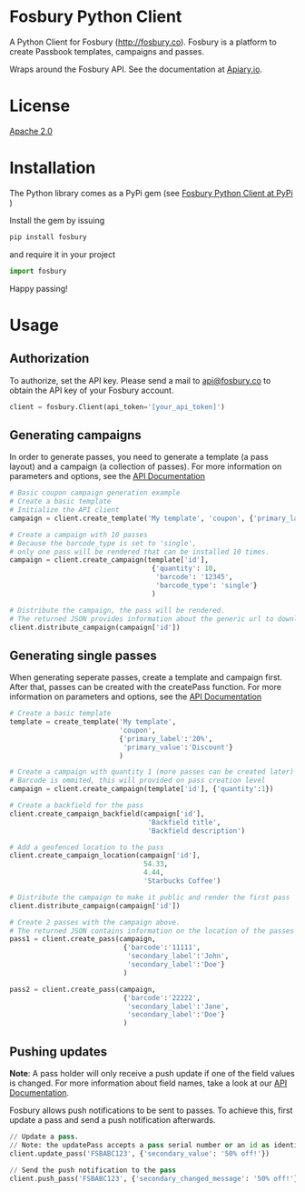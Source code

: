 Fosbury Python Client
==================

A Python Client for Fosbury (http://fosbury.co). Fosbury is a platform to create Passbook templates, campaigns and passes.

Wraps around the Fosbury API. See the documentation at [Apiary.io](http://docs.fosbury.apiary.io/).

# License

[Apache 2.0](http://www.apache.org/licenses/LICENSE-2.0.html)

# Installation

The Python library comes as a PyPi gem (see [Fosbury Python Client at PyPi](https://pypi.python.org/fosbury/fosbury/0.9.1) )

Install the gem by issuing

```python
pip install fosbury
```

and require it in your project

```python
import fosbury
```

Happy passing!

# Usage

## Authorization

To authorize, set the API key. Please send a mail to api@fosbury.co to obtain the API key of your Fosbury account. 

```python
client = fosbury.Client(api_token='[your_api_token]')
```

## Generating campaigns

In order to generate passes, you need to generate a template (a pass layout) and a campaign (a collection of passes). For more information on parameters and options, see the [API Documentation](http://docs.fosbury.apiary.io/)

```python
# Basic coupon campaign generation example
# Create a basic template
# Initialize the API client
campaign = client.create_template('My template', 'coupon', {'primary_label': '20%', 'primary_value': 'Discount'})

# Create a campaign with 10 passes
# Because the barcode_type is set to 'single', 
# only one pass will be rendered that can be installed 10 times.
campaign = client.create_campaign(template['id'],
                                   {'quantity': 10,
                                    'barcode': '12345',
                                    'barcode_type': 'single'}
                                   )

# Distribute the campaign, the pass will be rendered.
# The returned JSON provides information about the generic url to download passes.
client.distribute_campaign(campaign['id'])
```

## Generating single passes

When generating seperate passes, create a template and campaign first. After that, passes can be created with the createPass function. For more information on parameters and options, see the [API Documentation](http://docs.fosbury.apiary.io/)

```python
# Create a basic template
template = create_template('My template',
                           'coupon',
                           {'primary_label':'20%',
                            'primary_value':'Discount'}
                           )

# Create a campaign with quantity 1 (more passes can be created later)
# Barcode is ommited, this will provided on pass creation level
campaign = client.create_campaign(template['id'], {'quantity':1})

# Create a backfield for the pass
client.create_campaign_backfield(campaign['id'],
                                  'Backfield title',
                                  'Backfield description')

# Add a geofenced location to the pass
client.create_campaign_location(campaign['id'],
                                 54.33,
                                 4.44,
                                 'Starbucks Coffee')

# Distribute the campaign to make it public and render the first pass
client.distribute_campaign(campaign['id'])

# Create 2 passes with the campaign above.
# The returned JSON contains information on the location of the passes (live_url).
pass1 = client.create_pass(campaign,
                            {'barcode':'11111',
                             'secondary_label':'John',
                             'secondary_label':'Doe'}
                            )

pass2 = client.create_pass(campaign,
                            {'barcode':'22222',
                             'secondary_label':'Jane',
                             'secondary_label':'Doe'}
                            )
```
## Pushing updates

**Note**: A pass holder will only receive a push update if one of the field values is changed. For more information about field names, take a look at our [API Documentation](http://docs.fosbury.apiary.io/).

Fosbury allows push notifications to be sent to passes. To achieve this, first update a pass and send a push notification afterwards. 

```python
// Update a pass. 
// Note: the updatePass accepts a pass serial number or an id as identifier.
client.update_pass('FSBABC123', {'secondary_value': '50% off!'})

// Send the push notification to the pass
client.push_pass('FSBABC123', {'secondary_changed_message': '50% off!'})
```